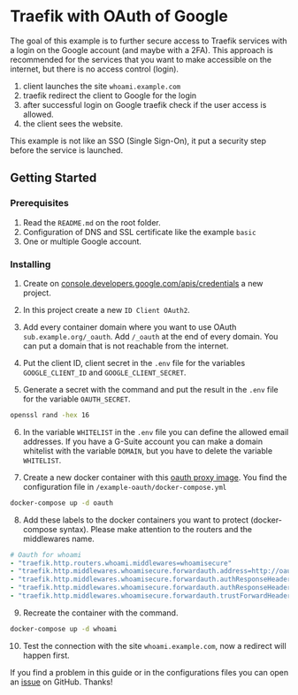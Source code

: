# Traefik with OAuth of Google

The goal of this example is to further secure access to Traefik services with a login on the Google account (and maybe with a 2FA).
This approach is recommended for the services that you want to make accessible on the internet, but there is no access control (login).

1. client launches the site `whoami.example.com`
2. traefik redirect the client to Google for the login
3. after successful login on Google traefik check if the user access is allowed.
4. the client sees the website.

This example is not like an SSO (Single Sign-On), it put a security step before the service is launched.


## Getting Started

### Prerequisites

1. Read the `README.md` on the root folder.
2. Configuration of DNS and SSL certificate like the example `basic`
3. One or multiple Google account.

### Installing

1. Create on [console.developers.google.com/apis/credentials](https://console.developers.google.com/apis/credentials) a new project.

2. In this project create a new `ID Client OAuth2`.

3. Add every container domain where you want to use OAuth `sub.example.org/_oauth`. Add `/_oauth` at the end of every domain. You can put a domain that is not reachable from the internet.

4. Put the client ID, client secret in the `.env` file for the variables `GOOGLE_CLIENT_ID` and `GOOGLE_CLIENT_SECRET`.

5. Generate a secret with the command and put the result in the `.env` file for the variable `OAUTH_SECRET`.

```bash
openssl rand -hex 16
```

6. In the variable `WHITELIST` in the `.env` file you can define the allowed email addresses. If you have a G-Suite account you can make a domain whitelist with the variable `DOMAIN`, but you have to delete the variable `WHITELIST`.

7. Create a new docker container with this [oauth proxy image](https://github.com/thomseddon/traefik-forward-auth). You find the configuration file in `/example-oauth/docker-compose.yml`

```bash
docker-compose up -d oauth
```

8. Add these labels to the docker containers you want to protect (docker-compose syntax). Please make attention to the routers and the middlewares name.

```yaml
# Oauth for whoami
- "traefik.http.routers.whoami.middlewares=whoamisecure"
- "traefik.http.middlewares.whoamisecure.forwardauth.address=http://oauth:4181"
- "traefik.http.middlewares.whoamisecure.forwardauth.authResponseHeaders=X-Forwarded-User"
- "traefik.http.middlewares.whoamisecure.forwardauth.authResponseHeaders=X-Auth-User, X-Secret"
- "traefik.http.middlewares.whoamisecure.forwardauth.trustForwardHeader=true"
```

9. Recreate the container with the command.

```bash
docker-compose up -d whoami
```

10. Test the connection with the site `whoami.example.com`, now a redirect will happen first.


If you find a problem in this guide or in the configurations files you can open an [issue](https://github.com/frigi83/traefik-examples/issues) on GitHub. Thanks!
